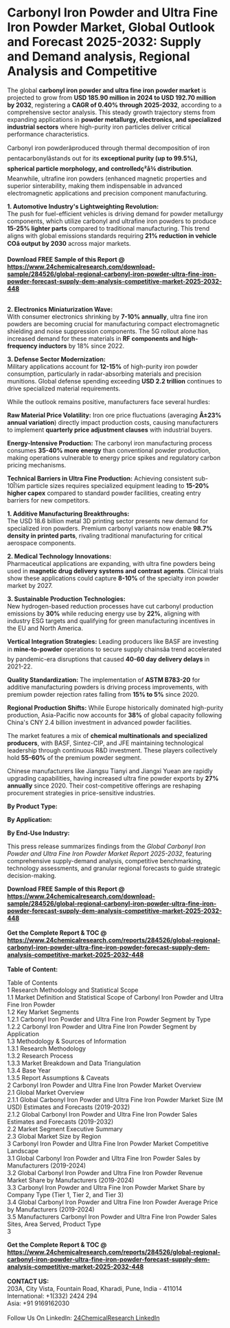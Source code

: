 <h1>Carbonyl Iron Powder and Ultra Fine Iron Powder Market, Global Outlook and Forecast 2025-2032: Supply and Demand analysis, Regional Analysis and Competitive</h1><p>The global <strong>carbonyl iron powder and ultra fine iron powder market</strong> is projected to grow from <strong>USD 185.90 million in 2024 to USD 192.70 million by 2032</strong>, registering a <strong>CAGR of 0.40% through 2025-2032</strong>, according to a comprehensive sector analysis. This steady growth trajectory stems from expanding applications in <strong>powder metallurgy, electronics, and specialized industrial sectors</strong> where high-purity iron particles deliver critical performance characteristics.</p><p>Carbonyl iron powderâproduced through thermal decomposition of iron pentacarbonylâstands out for its <strong>exceptional purity (up to 99.5%), spherical particle morphology, and controlledç²å¾ distribution</strong>. Meanwhile, ultrafine iron powders (enhanced magnetic properties and superior sinterability, making them indispensable in advanced electromagnetic applications and precision component manufacturing.</p><p><strong>1. Automotive Industry's Lightweighting Revolution:</strong><br>
The push for fuel-efficient vehicles is driving demand for powder metallurgy components, which utilize carbonyl and ultrafine iron powders to produce <strong>15-25% lighter parts</strong> compared to traditional manufacturing. This trend aligns with global emissions standards requiring <strong>21% reduction in vehicle COâ output by 2030</strong> across major markets.</p><div><b>Download FREE Sample of this Report @ 
            <a href="https://www.24chemicalresearch.com/download-sample/284526/global-regional-carbonyl-iron-powder-ultra-fine-iron-powder-forecast-supply-dem-analysis-competitive-market-2025-2032-448">
            https://www.24chemicalresearch.com/download-sample/284526/global-regional-carbonyl-iron-powder-ultra-fine-iron-powder-forecast-supply-dem-analysis-competitive-market-2025-2032-448</a></b></div><br><p><strong>2. Electronics Miniaturization Wave:</strong><br>
With consumer electronics shrinking by <strong>7-10% annually</strong>, ultra fine iron powders are becoming crucial for manufacturing compact electromagnetic shielding and noise suppression components. The 5G rollout alone has increased demand for these materials in <strong>RF components and high-frequency inductors</strong> by 18% since 2022.</p><p><strong>3. Defense Sector Modernization:</strong><br>
Military applications account for <strong>12-15%</strong> of high-purity iron powder consumption, particularly in radar-absorbing materials and precision munitions. Global defense spending exceeding <strong>USD 2.2 trillion</strong> continues to drive specialized material requirements.</p><p>While the outlook remains positive, manufacturers face several hurdles:</p><p><strong>Raw Material Price Volatility:</strong> Iron ore price fluctuations (averaging <strong>Â±23% annual variation</strong>) directly impact production costs, causing manufacturers to implement <strong>quarterly price adjustment clauses</strong> with industrial buyers.</p><p><strong>Energy-Intensive Production:</strong> The carbonyl iron manufacturing process consumes <strong>35-40% more energy</strong> than conventional powder production, making operations vulnerable to energy price spikes and regulatory carbon pricing mechanisms.</p><p><strong>Technical Barriers in Ultra Fine Production:</strong> Achieving consistent sub-10Î¼m particle sizes requires specialized equipment leading to <strong>15-20% higher capex</strong> compared to standard powder facilities, creating entry barriers for new competitors.</p><p><strong>1. Additive Manufacturing Breakthroughs:</strong><br>
The USD 18.6 billion metal 3D printing sector presents new demand for specialized iron powders. Premium carbonyl variants now enable <strong>98.7% density in printed parts</strong>, rivaling traditional manufacturing for critical aerospace components.</p><p><strong>2. Medical Technology Innovations:</strong><br>
Pharmaceutical applications are expanding, with ultra fine powders being used in <strong>magnetic drug delivery systems and contrast agents</strong>. Clinical trials show these applications could capture <strong>8-10%</strong> of the specialty iron powder market by 2027.</p><p><strong>3. Sustainable Production Technologies:</strong><br>
New hydrogen-based reduction processes have cut carbonyl production emissions by <strong>30%</strong> while reducing energy use by <strong>22%</strong>, aligning with industry ESG targets and qualifying for green manufacturing incentives in the EU and North America.</p><p><strong>Vertical Integration Strategies:</strong> Leading producers like BASF are investing in <strong>mine-to-powder</strong> operations to secure supply chainsâa trend accelerated by pandemic-era disruptions that caused <strong>40-60 day delivery delays</strong> in 2021-22.</p><p><strong>Quality Standardization:</strong> The implementation of <strong>ASTM B783-20</strong> for additive manufacturing powders is driving process improvements, with premium powder rejection rates falling from <strong>15% to 5%</strong> since 2020.</p><p><strong>Regional Production Shifts:</strong> While Europe historically dominated high-purity production, Asia-Pacific now accounts for <strong>38%</strong> of global capacity following China's CNY 2.4 billion investment in advanced powder facilities.</p><p>The market features a mix of <strong>chemical multinationals and specialized producers</strong>, with BASF, Sintez-CIP, and JFE maintaining technological leadership through continuous R&amp;D investment. These players collectively hold <strong>55-60%</strong> of the premium powder segment.</p><p>Chinese manufacturers like Jiangsu Tianyi and Jiangxi Yuean are rapidly upgrading capabilities, having increased ultra fine powder exports by <strong>27% annually</strong> since 2020. Their cost-competitive offerings are reshaping procurement strategies in price-sensitive industries.</p><p><strong>By Product Type:</strong></p><p><strong>By Application:</strong></p><p><strong>By End-Use Industry:</strong></p><p>This press release summarizes findings from the <em>Global Carbonyl Iron Powder and Ultra Fine Iron Powder Market Report 2025-2032</em>, featuring comprehensive supply-demand analysis, competitive benchmarking, technology assessments, and granular regional forecasts to guide strategic decision-making.</p><div><b>Download FREE Sample of this Report @ 
            <a href="https://www.24chemicalresearch.com/download-sample/284526/global-regional-carbonyl-iron-powder-ultra-fine-iron-powder-forecast-supply-dem-analysis-competitive-market-2025-2032-448">
            https://www.24chemicalresearch.com/download-sample/284526/global-regional-carbonyl-iron-powder-ultra-fine-iron-powder-forecast-supply-dem-analysis-competitive-market-2025-2032-448</a></b></div><br><div><b>Get the Complete Report & TOC @ 
            <a href="https://www.24chemicalresearch.com/reports/284526/global-regional-carbonyl-iron-powder-ultra-fine-iron-powder-forecast-supply-dem-analysis-competitive-market-2025-2032-448">
            https://www.24chemicalresearch.com/reports/284526/global-regional-carbonyl-iron-powder-ultra-fine-iron-powder-forecast-supply-dem-analysis-competitive-market-2025-2032-448</a></b></div><br>
            <b>Table of Content:</b><p>Table of Contents<br />
1 Research Methodology and Statistical Scope<br />
1.1 Market Definition and Statistical Scope of Carbonyl Iron Powder and Ultra Fine Iron Powder<br />
1.2 Key Market Segments<br />
1.2.1 Carbonyl Iron Powder and Ultra Fine Iron Powder Segment by Type<br />
1.2.2 Carbonyl Iron Powder and Ultra Fine Iron Powder Segment by Application<br />
1.3 Methodology & Sources of Information<br />
1.3.1 Research Methodology<br />
1.3.2 Research Process<br />
1.3.3 Market Breakdown and Data Triangulation<br />
1.3.4 Base Year<br />
1.3.5 Report Assumptions & Caveats<br />
2 Carbonyl Iron Powder and Ultra Fine Iron Powder Market Overview<br />
2.1 Global Market Overview<br />
2.1.1 Global Carbonyl Iron Powder and Ultra Fine Iron Powder Market Size (M USD) Estimates and Forecasts (2019-2032)<br />
2.1.2 Global Carbonyl Iron Powder and Ultra Fine Iron Powder Sales Estimates and Forecasts (2019-2032)<br />
2.2 Market Segment Executive Summary<br />
2.3 Global Market Size by Region<br />
3 Carbonyl Iron Powder and Ultra Fine Iron Powder Market Competitive Landscape<br />
3.1 Global Carbonyl Iron Powder and Ultra Fine Iron Powder Sales by Manufacturers (2019-2024)<br />
3.2 Global Carbonyl Iron Powder and Ultra Fine Iron Powder Revenue Market Share by Manufacturers (2019-2024)<br />
3.3 Carbonyl Iron Powder and Ultra Fine Iron Powder Market Share by Company Type (Tier 1, Tier 2, and Tier 3)<br />
3.4 Global Carbonyl Iron Powder and Ultra Fine Iron Powder Average Price by Manufacturers (2019-2024)<br />
3.5 Manufacturers Carbonyl Iron Powder and Ultra Fine Iron Powder Sales Sites, Area Served, Product Type<br />
3</p><div><b>Get the Complete Report & TOC @ 
            <a href="https://www.24chemicalresearch.com/reports/284526/global-regional-carbonyl-iron-powder-ultra-fine-iron-powder-forecast-supply-dem-analysis-competitive-market-2025-2032-448">
            https://www.24chemicalresearch.com/reports/284526/global-regional-carbonyl-iron-powder-ultra-fine-iron-powder-forecast-supply-dem-analysis-competitive-market-2025-2032-448</a></b></div><br><b>CONTACT US:</b><br>
            203A, City Vista, Fountain Road, Kharadi, Pune, India - 411014<br>
            International: +1(332) 2424 294<br>
            Asia: +91 9169162030 <br><br>
            Follow Us On LinkedIn: <a href="https://www.linkedin.com/company/24chemicalresearch/">24ChemicalResearch LinkedIn</a>